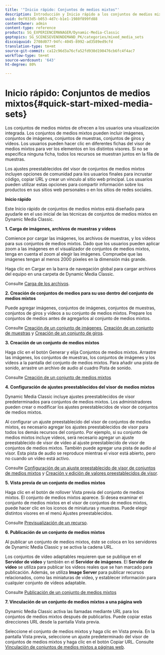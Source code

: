 ```yaml
---
title: '"Inicio rápido: Conjuntos de medios mixtos"'
description: Introducción y Inicio rápido a los conjuntos de medios mixtos para ayudarle en el uso inicial.
uuid: 0ef033d5-b053-4d7c-b1e1-1980f899fd88
contentOwner: admin
content-type: reference
products: SG_EXPERIENCEMANAGER/Dynamic-Media-Classic
geptopics: SG_SCENESEVENONDEMAND_PK/categories/mixed_media_sets
discoiquuid: 2708d077-94fc-4045-8992-ad3589ed9cfd
translation-type: tm+mt
source-git-commit: ca12c96d3a76cfa52fd930d190476cb6fc4f4ac7
workflow-type: tm+mt
source-wordcount: '643'
ht-degree: 80%

---
```



# Inicio rápido: Conjuntos de medios mixtos{#quick-start-mixed-media-sets}

Los conjuntos de medios mixtos de ofrecen a los usuarios una visualización integrada. Los conjuntos de medios mixtos pueden incluir imágenes, conjuntos de imágenes, conjuntos de muestras, conjuntos de giros y vídeos. Los usuarios pueden hacer clic en diferentes fichas del visor de medios mixtos para ver los elementos en los distintos visores. Si no se especifica ninguna ficha, todos los recursos se muestran juntos en la fila de muestras.

Los ajustes preestablecidos del visor de conjuntos de medios mixtos incluyen opciones de comunidad para los usuarios finales para incrustar código, copiar URL y crear un vínculo al sitio web principal. Los usuarios pueden utilizar estas opciones para compartir información sobre los productos en sus sitios web personales o en los sitios de redes sociales.

**Inicio rápido**

Este Inicio rápido de conjuntos de medios mixtos está diseñado para ayudarle en el uso inicial de las técnicas de conjuntos de medios mixtos en Dynamic Media Classic.

**1. Carga de imágenes, archivos de muestras y vídeos**

Comience por cargar las imágenes, los archivos de muestras, y los vídeos para sus conjuntos de medios mixtos. Dado que los usuarios pueden aplicar zoom a las imágenes en el visualizador de conjuntos de medios mixtos, tenga en cuenta el zoom al elegir las imágenes. Compruebe que las imágenes tengan al menos 2000 píxeles en la dimensión más grande.

Haga clic en Cargar en la barra de navegación global para cargar archivos del equipo en una carpeta de Dynamic Media Classic.

Consulte [Carga de los archivos](uploading-files.md#uploading-your-files).

**2. Creación de conjuntos de medios para su uso dentro del conjunto de medios mixtos**

Puede agregar imágenes, conjuntos de imágenes, conjuntos de muestras, conjuntos de giros y vídeos a su conjunto de medios mixtos. Prepare los conjuntos de medios antes de agregarlos al conjunto de medios mixtos.

Consulte [Creación de un conjunto de imágenes](creating-image-set.md#creating-an-image-set), [Creación de un conjunto de muestras](creating-swatch-set.md#creating-a-swatch-set) y [Creación de un conjunto de giros](creating-spin-set.md#creating-a-spin-set).

**3. Creación de un conjunto de medios mixtos**

Haga clic en el botón Generar y elija Conjuntos de medios mixtos. Arrastre las imágenes, los conjuntos de muestras, los conjuntos de imágenes y los vídeos a la pantalla del conjunto de medios mixtos. Para añadir una pista de sonido, arrastre un archivo de audio al cuadro Pista de sonido.

Consulte [Creación de un conjunto de medios mixtos](creating-mixed-media-set.md#creating-a-mixed-media-set)

**4. Configuración de ajustes preestablecidos del visor de medios mixtos**

Dynamic Media Classic incluye ajustes preestablecidos de visor predeterminados para conjuntos de medios mixtos. Los administradores pueden crear o modificar los ajustes preestablecidos de visor de conjuntos de medios mixtos.

Al configurar un ajuste preestablecido del visor de conjuntos de medios mixtos, es necesario agregar los ajustes preestablecidos de visor para todos los demás recursos del conjunto. Por ejemplo, si su conjunto de medios mixtos incluye vídeos, será necesario agregar un ajuste preestablecido de visor de vídeo al ajuste preestablecido de visor de conjuntos de medios mixtos. También puede agregar una pista de audio al visor. Esta pista de audio se reproduce mientras el visor está abierto, pero no cuando un vídeo está activo.

Consulte [Configuración de un ajuste preestablecido de visor de conjuntos de medios mixtos](setting-mixed-media-set-viewer.md#setting-up-a-mixed-media-set-viewer-preset) y [Creación y edición de valores preestablecidos de visor](application-setup.md#adding-and-editing-viewer-presets).

**5. Vista previa de un conjunto de medios mixtos**

Haga clic en el botón de rollover Vista previa del conjunto de medios mixtos. El conjunto de medios mixtos aparece. Si desea examinar el conjunto de medios mixtos en el visor de conjuntos de medios mixtos, puede hacer clic en los iconos de miniaturas y muestras. Puede elegir distintos visores en el menú Ajustes preestablecidos.

Consulte [Previsualización de un recurso](previewing-asset.md#previewing-an-asset).

**6. Publicación de un conjunto de medios mixtos**

Al publicar un conjunto de medios mixtos, éste se coloca en los servidores de Dynamic Media Classic y se activa la cadena URL.

Los conjuntos de vídeo adaptables requieren que se publique en el **Servidor de vídeo** y también en el **Servidor de imágenes**. El **Servidor de vídeo** se utiliza para publicar los vídeos reales que se han marcado para publicación. Además, se utiliza **Image Server** para publicar recursos relacionados, como las miniaturas de vídeo, y establecer información para cualquier conjunto de vídeos adaptable.

Consulte [Publicación de un conjunto de medios mixtos](publishing-mixed-media-set.md#publishing-a-mixed-media-set)

**7. Vinculación de un conjunto de medios mixtos a una página web**

Dynamic Media Classic activa las llamadas mediante URL para los conjuntos de medios mixtos después de publicarlos. Puede copiar estas direcciones URL desde la pantalla Vista previa.

Seleccione el conjunto de medios mixtos y haga clic en Vista previa. En la pantalla Vista previa, seleccione un ajuste predeterminado del visor de conjuntos de medios mixtos y haga clic en el botón Copiar URL. Consulte [Vinculación de conjuntos de medios mixtos a páginas web](linking-mixed-media-set-web.md#linking-a-mixed-media-set-to-a-web-page).
